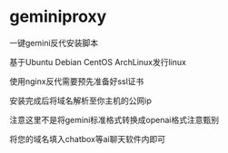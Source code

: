 # geminiproxy
一键gemini反代安装脚本

基于Ubuntu Debian CentOS ArchLinux发行linux

使用nginx反代需要预先准备好ssl证书

安装完成后将域名解析至你主机的公网ip

注意这里不是将gemini标准格式转换成openai格式注意甄别

将您的域名填入chatbox等ai聊天软件内即可
